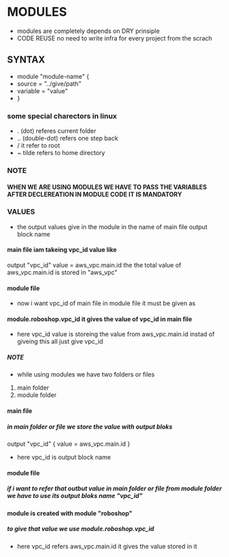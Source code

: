# MODULES
* modules are completely depends on DRY prinsiple
* CODE REUSE no need to write infra for every project from the scrach
## SYNTAX
* module "module-name" {
*    source = "../give/path"
*    variable = "value"
* }
### some special charectors in linux
* . (dot) referes current folder
* .. (double-dot) refers one step back
* / it refer to root
* ~ tilde refers to home directory 

### NOTE
#### WHEN WE ARE USING MODULES WE HAVE TO PASS THE VARIABLES AFTER DECLEREATION IN MODULE CODE IT IS MANDATORY
### VALUES
* the output values give in the module in the name of main file output block name
#### main file iam takeing vpc_id value like
output "vpc_id"
value = aws_vpc.main.id
the the total value of aws_vpc.main.id is stored in "aws_vpc"
#### module file
* now i want vpc_id of main file in module file it must be given as
#### module.roboshop.vpc_id it gives the value of vpc_id in main file
* here vpc_id value is storeing the value from aws_vpc.main.id  instad of giveing this all just give vpc_id
##### NOTE
* while using modules we have two folders or files
1. main folder 
2. module folder 
#### main file
##### in main folder or file we store the value with output bloks
output "vpc_id" {
    value = aws_vpc.main.id
}
* here vpc_id is output block name

#### module file
##### if i want to refer that outbut value in  main folder or file from module folder we have to use its  output bloks name "vpc_id"
#### module is created with module "roboshop"
##### to give that value we use module.roboshop.vpc_id
* here vpc_id refers aws_vpc.main.id it gives the value stored in it